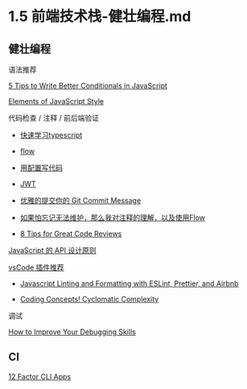 # 1.5 前端技术栈-健壮编程.md

## 健壮编程

语法推荐

[5 Tips to Write Better Conditionals in JavaScript](https://scotch.io/tutorials/5-tips-to-write-better-conditionals-in-javascript)

[Elements of JavaScript Style](https://medium.com/javascript-scene/elements-of-javascript-style-caa8821cb99f)

代码检查 / 注释 / 前后端验证

* [快速学习typescript](https://blog.csdn.net/m0_37452696/article/details/78428149)

* [flow](https://flow.org/en/)

* [用配置写代码](https://segmentfault.com/a/1190000015643488?utm_source=weekly&utm_medium=email&utm_campaign=email_weekly)

* [JWT](https://blog.fundebug.com/2018/07/12/what-is-jwt/)

* [优雅的提交你的 Git Commit Message](https://mp.weixin.qq.com/s/M7JIUNo3_RqsDbMp-w-FBg)

* [如果怕忘记无法维护，那么我对注释的理解，以及使用Flow](https://github.com/rhinel/blog-word/issues/2)

* [8 Tips for Great Code Reviews](https://kellysutton.com/2018/10/08/8-tips-for-great-code-reviews.html)

[JavaScript 的 API 设计原则](https://mp.weixin.qq.com/s/h6gdJm-lfyBAfOdAmhQ2BQ)

[vsCode 插件推荐](https://juejin.im/entry/5b7f4ffef265da4355387bd7)

* [Javascript Linting and Formatting with ESLint, Prettier, and Airbnb](https://medium.com/@joshuacrass/javascript-linting-and-formatting-with-eslint-prettier-and-airbnb-30eb746db862)

* [Coding Concepts! Cyclomatic Complexity](https://dev.to/designpuddle/coding-concepts---cyclomatic-complexity-3blk)

调试

[How to Improve Your Debugging Skills](https://dev.to/theoutlander/how-to-improve-your-debugging-skills-3j5p)

## CI

[12 Factor CLI Apps](https://medium.com/@jdxcode/12-factor-cli-apps-dd3c227a0e46)
